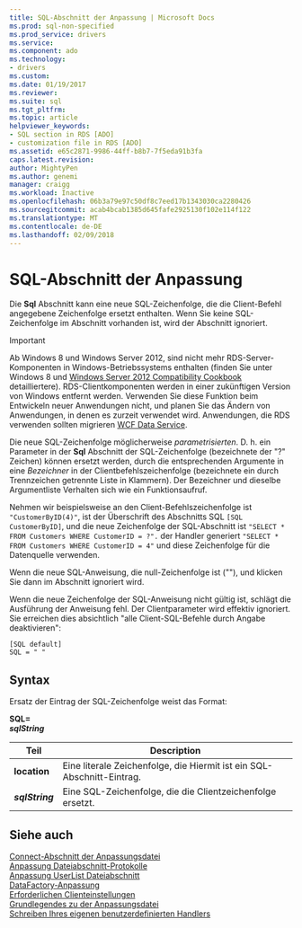 ```yaml
---
title: SQL-Abschnitt der Anpassung | Microsoft Docs
ms.prod: sql-non-specified
ms.prod_service: drivers
ms.service: 
ms.component: ado
ms.technology:
- drivers
ms.custom: 
ms.date: 01/19/2017
ms.reviewer: 
ms.suite: sql
ms.tgt_pltfrm: 
ms.topic: article
helpviewer_keywords:
- SQL section in RDS [ADO]
- customization file in RDS [ADO]
ms.assetid: e65c2871-9986-44ff-b8b7-7f5eda91b3fa
caps.latest.revision: 
author: MightyPen
ms.author: genemi
manager: craigg
ms.workload: Inactive
ms.openlocfilehash: 06b3a79e97c50df8c7eed17b1343030ca2280426
ms.sourcegitcommit: acab4bcab1385d645fafe2925130f102e114f122
ms.translationtype: MT
ms.contentlocale: de-DE
ms.lasthandoff: 02/09/2018
---
```

# <a name="customization-file-sql-section"></a>SQL-Abschnitt der Anpassung
Die **Sql** Abschnitt kann eine neue SQL-Zeichenfolge, die die Client-Befehl angegebene Zeichenfolge ersetzt enthalten. Wenn Sie keine SQL-Zeichenfolge im Abschnitt vorhanden ist, wird der Abschnitt ignoriert.  
  
> [!IMPORTANT]
>  Ab Windows 8 und Windows Server 2012, sind nicht mehr RDS-Server-Komponenten in Windows-Betriebssystems enthalten (finden Sie unter Windows 8 und [Windows Server 2012 Compatibility Cookbook](https://www.microsoft.com/en-us/download/details.aspx?id=27416) detailliertere). RDS-Clientkomponenten werden in einer zukünftigen Version von Windows entfernt werden. Verwenden Sie diese Funktion beim Entwickeln neuer Anwendungen nicht, und planen Sie das Ändern von Anwendungen, in denen es zurzeit verwendet wird. Anwendungen, die RDS verwenden sollten migrieren [WCF Data Service](http://go.microsoft.com/fwlink/?LinkId=199565).  
  
 Die neue SQL-Zeichenfolge möglicherweise *parametrisierten*. D. h. ein Parameter in der **Sql** Abschnitt der SQL-Zeichenfolge (bezeichnete der "?" Zeichen) können ersetzt werden, durch die entsprechenden Argumente in eine *Bezeichner* in der Clientbefehlszeichenfolge (bezeichnete ein durch Trennzeichen getrennte Liste in Klammern). Der Bezeichner und dieselbe Argumentliste Verhalten sich wie ein Funktionsaufruf.  
  
 Nehmen wir beispielsweise an den Client-Befehlszeichenfolge ist `"CustomerByID(4)"`, ist der Überschrift des Abschnitts SQL `[SQL CustomerByID]`, und die neue Zeichenfolge der SQL-Abschnitt ist `"SELECT * FROM Customers WHERE CustomerID = ?".` der Handler generiert `"SELECT * FROM Customers WHERE CustomerID = 4"` und diese Zeichenfolge für die Datenquelle verwenden.  
  
 Wenn die neue SQL-Anweisung, die null-Zeichenfolge ist (""), und klicken Sie dann im Abschnitt ignoriert wird.  
  
 Wenn die neue Zeichenfolge der SQL-Anweisung nicht gültig ist, schlägt die Ausführung der Anweisung fehl. Der Clientparameter wird effektiv ignoriert. Sie erreichen dies absichtlich "alle Client-SQL-Befehle durch Angabe deaktivieren":  
  
```  
[SQL default]   
SQL = " "  
```  
  
## <a name="syntax"></a>Syntax  
 Ersatz der Eintrag der SQL-Zeichenfolge weist das Format:  
  
 **SQL=**   
 ***sqlString***  
  
|Teil|Description|  
|----------|-----------------|  
|**location**|Eine literale Zeichenfolge, die Hiermit ist ein SQL-Abschnitt-Eintrag.|  
|***sqlString***|Eine SQL-Zeichenfolge, die die Clientzeichenfolge ersetzt.|  
  
## <a name="see-also"></a>Siehe auch  
 [Connect-Abschnitt der Anpassungsdatei](../../../ado/guide/remote-data-service/customization-file-connect-section.md)   
 [Anpassung Dateiabschnitt-Protokolle](../../../ado/guide/remote-data-service/customization-file-logs-section.md)   
 [Anpassung UserList Dateiabschnitt](../../../ado/guide/remote-data-service/customization-file-userlist-section.md)   
 [DataFactory-Anpassung](../../../ado/guide/remote-data-service/datafactory-customization.md)   
 [Erforderlichen Clienteinstellungen](../../../ado/guide/remote-data-service/required-client-settings.md)   
 [Grundlegendes zu der Anpassungsdatei](../../../ado/guide/remote-data-service/understanding-the-customization-file.md)   
 [Schreiben Ihres eigenen benutzerdefinierten Handlers](../../../ado/guide/remote-data-service/writing-your-own-customized-handler.md)



